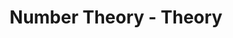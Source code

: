 ---
title: Number Theory - Theory
description: Number Theory includes topics like Binary Exponentiation, Modular Arithmetic, and more.
---